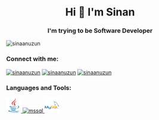 <h1 align="center">Hi 👋 I'm Sinan</h1>
<h3 align="center">I'm trying to be Software Developer</h3>

<p align="left"> <img src="https://komarev.com/ghpvc/?username=sinaanuzun&label=Profile%20views&color=0e75b6&style=flat" alt="sinaanuzun" /> </p>

<h3 align="left">Connect with me:</h3>
<p align="left">
<a href="https://twitter.com/sinaanuzun" target="blank"><img align="center" src="https://raw.githubusercontent.com/rahuldkjain/github-profile-readme-generator/master/src/images/icons/Social/twitter.svg" alt="sinaanuzun" height="30" width="40" /></a>
<a href="https://linkedin.com/in/sinaanuzun" target="blank"><img align="center" src="https://raw.githubusercontent.com/rahuldkjain/github-profile-readme-generator/master/src/images/icons/Social/linked-in-alt.svg" alt="sinaanuzun" height="30" width="40" /></a>
<a href="https://instagram.com/sinaanuzun" target="blank"><img align="center" src="https://raw.githubusercontent.com/rahuldkjain/github-profile-readme-generator/master/src/images/icons/Social/instagram.svg" alt="sinaanuzun" height="30" width="40" /></a>
</p>

<h3 align="left">Languages and Tools:</h3>
<p align="left"> <a href="https://www.java.com" target="_blank" rel="noreferrer"> <img src="https://raw.githubusercontent.com/devicons/devicon/master/icons/java/java-original.svg" alt="java" width="40" height="40"/> </a> <a href="https://www.microsoft.com/en-us/sql-server" target="_blank" rel="noreferrer"> <img src="https://www.svgrepo.com/show/303229/microsoft-sql-server-logo.svg" alt="mssql" width="40" height="40"/> </a> <a href="https://www.mysql.com/" target="_blank" rel="noreferrer"> <img src="https://raw.githubusercontent.com/devicons/devicon/master/icons/mysql/mysql-original-wordmark.svg" alt="mysql" width="40" height="40"/> </a> </p>
